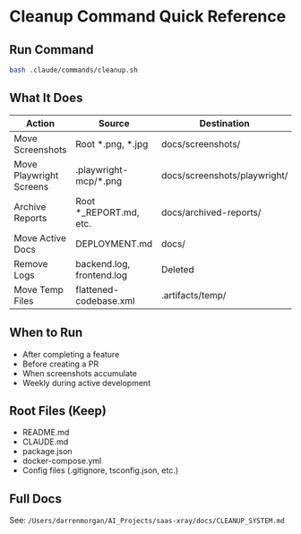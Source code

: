 # Cleanup Command Quick Reference

## Run Command

```bash
bash .claude/commands/cleanup.sh
```

## What It Does

| Action | Source | Destination |
|--------|--------|-------------|
| Move Screenshots | Root *.png, *.jpg | docs/screenshots/ |
| Move Playwright Screens | .playwright-mcp/*.png | docs/screenshots/playwright/ |
| Archive Reports | Root *_REPORT.md, etc. | docs/archived-reports/ |
| Move Active Docs | DEPLOYMENT.md | docs/ |
| Remove Logs | backend.log, frontend.log | Deleted |
| Move Temp Files | flattened-codebase.xml | .artifacts/temp/ |

## When to Run

- After completing a feature
- Before creating a PR
- When screenshots accumulate
- Weekly during active development

## Root Files (Keep)

- README.md
- CLAUDE.md
- package.json
- docker-compose.yml
- Config files (.gitignore, tsconfig.json, etc.)

## Full Docs

See: `/Users/darrenmorgan/AI_Projects/saas-xray/docs/CLEANUP_SYSTEM.md`
